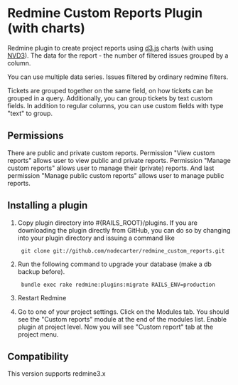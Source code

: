 # Redmine Custom Reports Plugin (with charts)


Redmine plugin to create project reports using [d3.js](http://d3js.org/) charts (with using [NVD3](http://nvd3.org/)). The data for the report - the number of filtered issues grouped by a column.

You can use multiple data series. Issues filtered by ordinary redmine filters.

Tickets are grouped together on the same field, on how tickets can be grouped in a query. Additionally, you can group tickets by text custom fields. In addition to regular columns, you can use custom fields with type "text" to group.

## Permissions

There are public and private custom reports. Permission "View custom reports" allows user to view public and private reports. Permission "Manage custom reports" allows user to manage their (private) reports. And last permission "Manage public custom reports" allows user to manage public reports.

## Installing a plugin

1. Copy plugin directory into #{RAILS_ROOT}/plugins.
If you are downloading the plugin directly from GitHub,
you can do so by changing into your plugin directory and issuing a command like

        git clone git://github.com/nodecarter/redmine_custom_reports.git

2. Run the following command to upgrade your database (make a db backup before).

        bundle exec rake redmine:plugins:migrate RAILS_ENV=production

3. Restart Redmine

4. Go to one of your project settings. Click on the Modules tab.
You should see the "Custom reports" module at the end of the modules list.
Enable plugin at project level. Now you will see "Custom report" tab at the project menu.


## Compatibility

This version supports redmine3.x

